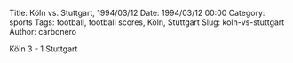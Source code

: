 Title: Köln vs. Stuttgart, 1994/03/12
Date: 1994/03/12 00:00
Category: sports
Tags: football, football scores, Köln, Stuttgart
Slug: koln-vs-stuttgart
Author: carbonero


Köln 3 - 1 Stuttgart
